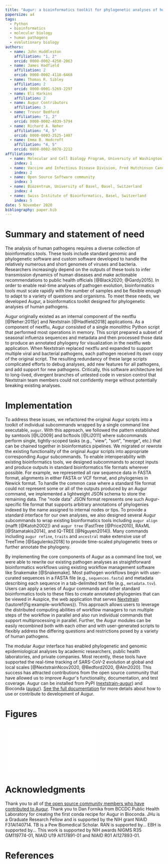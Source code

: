 ```yaml
---
title: "Augur: a bioinformatics toolkit for phylogenetic analyses of human pathogens"
papersize: a4
tags:
  - Python
  - bioinformatics
  - molecular biology
  - human pathogens
  - evolutionary biology
authors:
  - name: John Huddleston
    affiliation: "1, 2"
    orcid: 0000-0002-4250-2063
  - name: James Hadfield
    affiliation: 2
    orcid: 0000-0002-4118-6468
  - name: Thomas R. Sibley
    affiliation: 2
    orcid: 0000-0001-5269-2297
  - name: Eli Harkins
    affiliation: 2
  - name: Augur Contributors
    affiliation: 3
  - name: Trevor Bedford
    affiliation: "1, 2"
    orcid: 0000-0002-4039-5794
  - name: Richard A. Neher
    affiliation: "4, 5"
    orcid: 0000-0003-2525-1407
  - name: Emma B. Hodcroft
    affiliation: "4, 5"
    orcid: 0000-0002-0078-2212
affiliations:
  - name: Molecular and Cell Biology Program, University of Washington, Seattle, WA, USA
    index: 1
  - name: Vaccine and Infectious Disease Division, Fred Hutchinson Cancer Research Center, Seattle, WA, USA
    index: 2
  - name: Open Source Software community
    index: 3
  - name: Biozentrum, University of Basel, Basel, Switzerland
    index: 4
  - name: Swiss Institute of Bioinformatics, Basel, Switzerland
    index: 5
date: 5 November 2020
bibliography: paper.bib
---
```


# Summary and statement of need

The analysis of human pathogens requires a diverse collection of bioinformatics tools.
These tools include standard genomic and phylogenetic software and custom software developed to handle the relatively numerous and short genomes of viruses and bacteria.
Researchers increasingly depend on the outputs of these tools to infer transmission dynamics of human diseases and make actionable recommendations to public health officials [@Black2020; @Gardy2015].
In order to enable real-time analyses of pathogen evolution, bioinformatics tools must scale rapidly with the number of samples and be flexible enough to adapt to a variety of questions and organisms.
To meet these needs, we developed Augur, a bioinformatics toolkit designed for phylogenetic analyses of human pathogens.

Augur originally existed as an internal component of the nextflu [@Neher:2015jr] and Nextstrain [@Hadfield2018] applications.
As a component of nextflu, Augur consisted of a single monolithic Python script that performed most operations in memory.
This script prepared a subset of seasonal influenza sequences and metadata and then processed those data to produce an annotated phylogeny for visualization in the nextflu web application.
When Nextstrain replaced nextflu and expanded to support multiple viral and bacterial pathogens, each pathogen received its own copy of the original script.
The resulting redundancy of these large scripts complicated efforts to debug analyses, add new features for all pathogens, and add support for new pathogens.
Critically, this software architecture led to long-lived, divergent branches of untested code in version control that Nextstrain team members could not confidently merge without potentially breaking existing analyses.

# Implementation

To address these issues, we refactored the original Augur scripts into a toolkit of individual subcommands wrapped by a single command line executable, `augur`.
With this approach, we followed the pattern established by samtools [@Li2009] and bcftools [@Li2011] where subcommands perform single, tightly-scoped tasks (e.g., "view", "sort", "merge", etc.) that can be chained together in bioinformatics pipelines.
We migrated or rewrote the existing functionality of the original Augur scripts into appropriate corresponding Augur subcommands.
To enable interoperability with existing bioinformatics tools, we designed subcommands to accept inputs and produce outputs in standard bioinformatics file formats wherever possible.
For example, we represented all raw sequence data in FASTA format, alignments in either FASTA or VCF format, and phylogenies in Newick format.
To handle the common case where a standard file format could not represent some or all of the outputs produced by an Augur command, we implemented a lightweight JSON schema to store the remaining data.
The "node data" JSON format represents one such Augur-specific file format that supports arbitrary annotations of phylogenies indexed by the name assigned to internal nodes or tips.
To provide a standard interface for our own analyses, we also designed several Augur subcommands to wrap existing bioinformatics tools including `augur align` (mafft [@Katoh2002]) and `augur tree` (FastTree [@Price2010], RAxML [@Stamatakis2014], and IQ-TREE [@Nguyen2014]).
Many commands including `augur refine`, `traits` and `ancestral` make extensive use of TreeTime [@Sagulenko2018] to provide time-scaled phylogenetic trees or further annotate the phylogeny.

By implementing the core components of Augur as a command line tool, we were able to rewrite our existing pathogen analyses as straightforward bioinformatics workflows using existing workflow management software like Snakemake [@Snakemake].
Most pathogen workflows begin with user-curated sequences in a FASTA file (e.g., `sequences.fasta`) and metadata describing each sequence in a tab-delimited text file (e.g., `metadata.tsv`).
Users can apply a series of Augur commands and other standard bioinformatics tools to these files to create annotated phylogenies that can be viewed in Auspice, the web application that serves [Nextstrain](https://nextstrain.org) (\autoref{fig:example-workflows}).
This approach allows users to leverage the distributed computing abilities of workflow managers to run multiple steps of the workflow in parallel and also run individual commands that support multiprocessing in parallel.
Further, the Augur modules can be easily recombined both with each other and with user-generated scripts to flexibly address the differing questions and restrictions posed by a variety of human pathogens.

The modular Augur interface has enabled phylogenetic and genomic epidemiological analyses by academic researchers, public health laboratories, and private companies.
Most recently, these tools have supported the real-time tracking of SARS-CoV-2 evolution at global and local scales [@NextstrainNcov2020, @Bedford2020, @Alm2020].
This success has attracted contributions from the open source community that have allowed us to improve Augur's functionality, documentation, and test coverage.
Augur can be installed from PyPI ([nextstrain-augur](https://pypi.org/project/nextstrain-augur/)) and Bioconda ([augur](https://bioconda.github.io/recipes/augur/README.html)).
[See the full documentation](http://docs.nextstrain.org/) for more details about how to use or contribute to development of Augur.

# Figures

![Example workflows composed with Snakemake from Augur commands for A) Zika virus, B) tuberculosis, C) a BEAST analysis, and D) the Nextstrain SARS-CoV-2 pipeline as of 2020-11-27.
  Each node in the workflow graph represents a command than performs a specific part of the analysis (e.g., aligning sequences, building a tree, etc.) with Augur commands in black, external software in red, and custom scripts in blue.
  A typical workflow starts by filtering sequences and metadata to a desired subset for analysis followed by inference of a phylogeny, annotation of that phylogeny, and export of the annotated phylogeny to a JSON that can be viewed on Nextstrain.
  Workflows for viral (A) and bacterial (B) pathogens follow a similar structure but also support custom pathogen-specific steps.
  Augur's modularity enables workflows that build on outputs from other tools in the field like BEAST (C) as well as more complicated analyses such as that behind Nextstrain's daily SARS-CoV-2 builds (D) which often require custom scripts to perform analysis-specific steps.
  Multiple outgoing edges from a single node represent opportunities to run the workflow in parallel.
  See the full workflows behind A, B, and D at [github.com/nextstrain/zika-tutorial](https://github.com/nextstrain/zika-tutorial), [github.com/nextstrain/tb](https://github.com/nextstrain/tb) and [github.com/nextstrain/ncov](https://github.com/nextstrain/ncov).\label{fig:example-workflows}](example-modular-augur-workflows.pdf)

# Acknowledgments

Thank you to all of [the open source community members who have contributed to Augur](https://github.com/nextstrain/augur/graphs/contributors).
Thank you to Dan Fornika from BCCDC Public Health Laboratory for creating the first conda recipe for Augur in Bioconda.
JHu is a Graduate Research Fellow and is supported by the NIH grant NIAID F31AI140714.
TB is a Pew Biomedical Scholar.
RAN is supported by...
EBH is supported by...
This work is supported by NIH awards NIGMS R35 GM119774-01, NIAID U19 AI117891-01 and NIAID R01 AI127893-01.

# References
